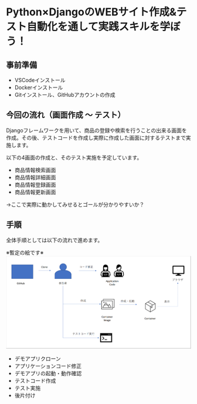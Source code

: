 # Python×DjangoのWEBサイト作成&テスト自動化を通して実践スキルを学ぼう！

## 事前準備
- VSCodeインストール
- Dockerインストール
- Gitインストール、GitHubアカウントの作成

## 今回の流れ（画面作成 ～ テスト）
Djangoフレームワークを用いて、商品の登録や検索を行うことの出来る画面を作成。その後、テストコードを作成し実際に作成した画面に対するテストまで実施します。


以下の4画面の作成と、そのテスト実施を予定しています。
- 商品情報検索画面
- 商品情報詳細画面
- 商品情報登録画面
- 商品情報更新画面
  
→ここで実際に動かしてみせるとゴールが分かりやすいか？

## 手順
全体手順としては以下の流れで進めます。

※暫定の絵です※
![](./img/20.png)

- デモアプリクローン
- アプリケーションコード修正
- デモアプリの起動・動作確認
- テストコード作成
- テスト実施
- 後片付け
